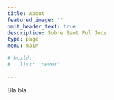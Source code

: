 ```yaml
---
title: About
featured_image: ''
omit_header_text: true
description: Sobre Sant Pol Jocs
type: page
menu: main

# build:
#   list: 'never'

---
```


Bla bla